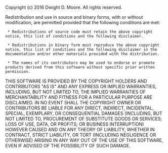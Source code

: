 Copyright (c) 2016 Dwight D. Moore. All rights reserved.

Redistribution and use in source and binary forms, with or without modification, are permitted provided that the following conditions are met:

	 * Redistributions of source code must retain the above copyright notice, this list of conditions and the following disclaimer.

	 * Redistributions in binary form must reproduce the above copyright notice, this list of conditions and the following disclaimer in the documentation and/or other materials provided with the distribution.

	 * The names of its contributors may be used to endorse or promote products derived from this software without specific prior written permission.

THIS SOFTWARE IS PROVIDED BY THE COPYRIGHT HOLDERS AND CONTRIBUTORS "AS IS" AND ANY EXPRESS OR IMPLIED WARRANTIES, INCLUDING, BUT NOT
LIMITED TO, THE IMPLIED WARRANTIES OF MERCHANTABILITY AND FITNESS FOR A PARTICULAR PURPOSE ARE DISCLAIMED. IN NO EVENT SHALL THE COPYRIGHT
OWNER OR CONTRIBUTORS BE LIABLE FOR ANY DIRECT, INDIRECT, INCIDENTAL, SPECIAL, EXEMPLARY, OR CONSEQUENTIAL DAMAGES (INCLUDING, BUT NOT
LIMITED TO, PROCUREMENT OF SUBSTITUTE GOODS OR SERVICES; LOSS OF USE, DATA, OR PROFITS; OR BUSINESS INTERRUPTION) HOWEVER CAUSED AND ON ANY
THEORY OF LIABILITY, WHETHER IN CONTRACT, STRICT LIABILITY, OR TORT (INCLUDING NEGLIGENCE OR OTHERWISE) ARISING IN ANY WAY OUT OF THE USE
OF THIS SOFTWARE, EVEN IF ADVISED OF THE POSSIBILITY OF SUCH DAMAGE.
